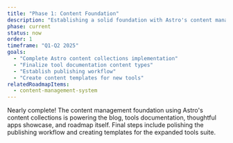 ```yaml
---
title: "Phase 1: Content Foundation"
description: "Establishing a solid foundation with Astro's content management system to power all tools, apps, and content."
phase: current
status: now
order: 1
timeframe: "Q1-Q2 2025"
goals:
  - "Complete Astro content collections implementation"
  - "Finalize tool documentation content types"
  - "Establish publishing workflow"
  - "Create content templates for new tools"
relatedRoadmapItems:
  - content-management-system
---
```


Nearly complete! The content management foundation using Astro's content collections is powering the blog, tools documentation, thoughtful apps showcase, and roadmap itself. Final steps include polishing the publishing workflow and creating templates for the expanded tools suite.